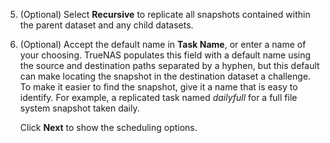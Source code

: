 &NewLine;

5. (Optional) Select **Recursive** to replicate all snapshots contained within the parent dataset and any child datasets.

6. (Optional) Accept the default name in **Task Name**, or enter a name of your choosing.
   TrueNAS populates this field with a default name using the source and destination paths separated by a hyphen, but this default can make locating the snapshot in the destination dataset a challenge.
   To make it easier to find the snapshot, give it a name that is easy to identify. For example, a replicated task named *dailyfull* for a full file system snapshot taken daily.

   Click **Next** to show the scheduling options.
